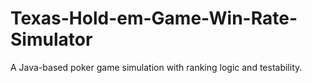 # Texas-Hold-em-Game-Win-Rate-Simulator
A Java-based poker game simulation with ranking logic and testability.
